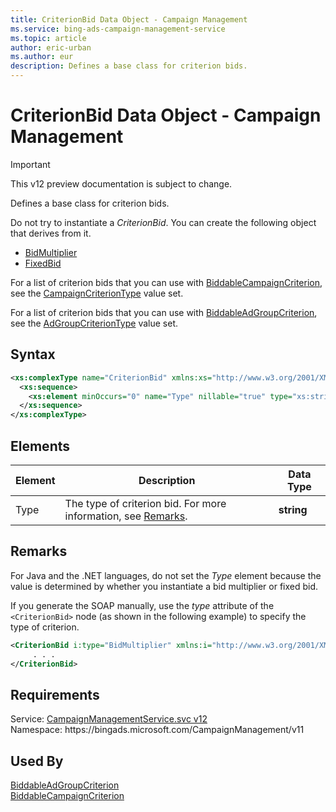 ```yaml
---
title: CriterionBid Data Object - Campaign Management
ms.service: bing-ads-campaign-management-service
ms.topic: article
author: eric-urban
ms.author: eur
description: Defines a base class for criterion bids.
---
```

# CriterionBid Data Object - Campaign Management

> [!IMPORTANT]
> This v12 preview documentation is subject to change.

Defines a base class for criterion bids.

Do not try to instantiate a *CriterionBid*. You can create the following object that derives from it.
-   [BidMultiplier](/bingads/campaign-management-service/bidmultiplier.md)  
-   [FixedBid](/bingads/campaign-management-service/fixedbid.md)  

For a list of criterion bids that you can use with [BiddableCampaignCriterion](/bingads/campaign-management-service/biddablecampaigncriterion.md), see the [CampaignCriterionType](/bingads/campaign-management-service/campaigncriteriontype.md) value set.

For a list of criterion bids that you can use with [BiddableAdGroupCriterion](/bingads/campaign-management-service/biddableadgroupcriterion.md), see the [AdGroupCriterionType](/bingads/campaign-management-service/adgroupcriteriontype.md) value set.

## Syntax
```xml
<xs:complexType name="CriterionBid" xmlns:xs="http://www.w3.org/2001/XMLSchema">
  <xs:sequence>
    <xs:element minOccurs="0" name="Type" nillable="true" type="xs:string" />
  </xs:sequence>
</xs:complexType>
```

## <a name="elements"></a>Elements

|Element|Description|Data Type|
|-----------|---------------|-------------|
|<a name="type"></a>Type|The type of criterion bid. For more information, see [Remarks](#remarks).|**string**|

## <a name="remarks"></a>Remarks
For Java and the .NET languages, do not set the *Type* element because the value is determined by whether you instantiate a bid multiplier or fixed bid.

If you generate the SOAP manually, use the *type* attribute of the `<CriterionBid>` node (as shown in the following example) to specify the type of criterion.

```xml
<CriterionBid i:type="BidMultiplier" xmlns:i="http://www.w3.org/2001/XMLSchema-instance">
     . . .
</CriterionBid>
```

## Requirements
Service: [CampaignManagementService.svc v12](https://campaign.api.bingads.microsoft.com/Api/Advertiser/CampaignManagement/v11/CampaignManagementService.svc)  
Namespace: https\://bingads.microsoft.com/CampaignManagement/v11  

## Used By
[BiddableAdGroupCriterion](biddableadgroupcriterion.md)  
[BiddableCampaignCriterion](biddablecampaigncriterion.md)  
